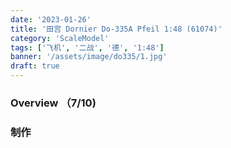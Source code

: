 ```yaml
---
date: '2023-01-26'
title: '田宫 Dornier Do-335A Pfeil 1:48 (61074)'
category: 'ScaleModel'
tags: ['飞机', '二战', '德', '1:48']
banner: '/assets/image/do335/1.jpg'
draft: true
---
```


### Overview （7/10)

### 制作
